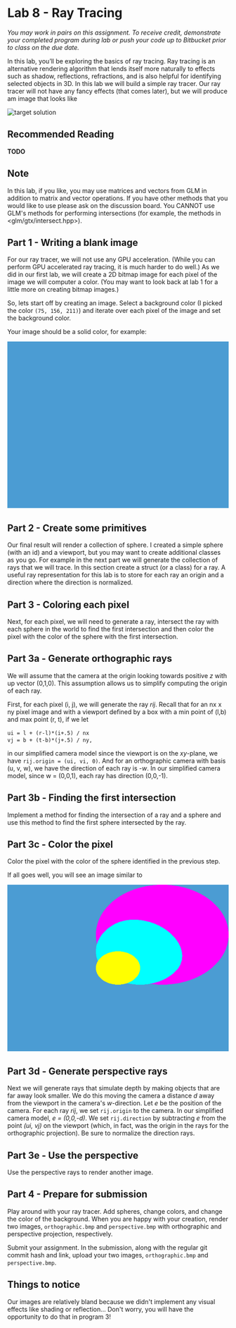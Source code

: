 # Lab 8 - Ray Tracing

*You may work in pairs on this assignment. To receive credit, demonstrate your
completed program during lab or push your code up to Bitbucket prior to class on
the due date.*

In this lab, you’ll be exploring the basics of ray tracing. Ray tracing is an
alternative rendering algorithm that lends itself more naturally to effects such
as shadow, reflections, refractions, and is also helpful for identifying
selected objects in 3D.  In this lab we will build a simple ray tracer.  Our ray
tracer will not have any fancy effects (that comes later), but we will produce
am image that looks like

![target solution](./img/terget-solution.bmp)

## Recommended Reading

**TODO**

## Note

In this lab, if you like, you may use matrices and vectors from GLM in addition
to matrix and vector operations.  If you have other methods that you would like
to use please ask on the discussion board.  You CANNOT use GLM's methods for
performing intersections (for example, the methods in <glm/gtx/intersect.hpp>).

## Part 1 - Writing a blank image

For our ray tracer, we will not use any GPU acceleration.  (While you can
perform GPU accelerated ray tracing, it is much harder to do well.)  As we did
in our first lab, we will create a 2D bitmap image for each pixel of the image
we will computer a color.  (You may want to look back at lab 1 for a little more
on creating bitmap images.)

So, lets start off by creating an image.  Select a background color (I picked
the color `(75, 156, 211)`) and iterate over each pixel of the image and set the
background color.

Your image should be a solid color, for example:

![solid](./img/solid.bmp)

## Part 2 - Create some primitives

Our final result will render a collection of sphere.  I created a simple sphere
(with an id) and a viewport, but you may want to create additional classes as
you go.  For example in the next part we will generate the collection of rays
that we will trace.  In this section create a struct (or a class) for a ray.  A
useful ray representation for this lab is to store for each ray an origin and a
direction where the direction is normalized.


## Part 3 - Coloring each pixel

Next, for each pixel, we will need to generate a ray, intersect the ray with
each sphere in the world to find the first intersection and then color the pixel
with the color of the sphere with the first intersection.

## Part 3a - Generate orthographic rays

We will assume that the camera at the origin looking towards positive *z* with
up vector (0,1,0).  This assumption allows us to simplify computing the origin
of each ray.

First, for each pixel (i, j), we will generate the ray *rij*.  Recall that for
an nx x ny pixel image and with a viewport defined by a box with a min point of
(l,b) and max point (r, t), if we let

    ui = l + (r-l)*(i+.5) / nx
    vj = b + (t-b)*(j+.5) / ny,

in our simplified camera model since the viewport is on the *xy*-plane, we have
`rij.origin = (ui, vi, 0)`.  And for an orthographic camera with basis (u, v,
w), we have the direction of each ray is *-w*.   In our simplified camera model,
since w = (0,0,1), each ray has direction (0,0,-1).

## Part 3b - Finding the first intersection

Implement a method for finding the intersection of a ray and a sphere and use
this method to find the first sphere intersected by the ray.

## Part 3c - Color the pixel

Color the pixel with the color of the sphere identified in the previous step.

If all goes well, you will see an image similar to

![orthographic](./img/orthographic.bmp)

## Part 3d - Generate perspective rays

Next we will generate rays that simulate depth by making objects that are far
away look smaller.  We do this moving the camera a distance *d* away from the
viewport in the camera's *w*-direction. Let *e* be the position of the camera.
For each ray *rij*, we set `rij.origin` to the camera.  In our simplified camera
model, *e = (0,0,-d)*.  We set `rij.direction`  by subtracting *e* from the
point *(ui, vj)* on the viewport (which, in fact, was the origin in the rays for
the orthographic projection).  Be sure to normalize the direction rays.

## Part 3e - Use the perspective

Use the perspective rays to render another image.

## Part 4 - Prepare for submission

Play around with your ray tracer. Add spheres, change colors, and  change the
color of the background.  When you are happy with your creation, render two
images, `orthographic.bmp` and `perspective.bmp` with orthographic and
perspective projection, respectively.

Submit your assignment. In the submission, along with the regular git commit
hash and link, upload your two images, `orthographic.bmp` and `perspective.bmp`.

## Things to notice

Our images are relatively bland because we didn't implement any visual effects
like shading or reflection... Don't worry, you will have the opportunity to do
that in program 3!
